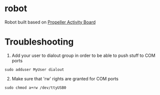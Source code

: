 # robot
Robot built based on [Propeller Activity Board](http://learn.parallax.com/activitybot)


# Troubleshooting

1) Add your user to dialout group in order to be able to push stuff to COM ports

```
sudo adduser MyUser dialout
```

2) Make sure that 'rw' rights are granted for COM ports

```
sudo chmod a+rw /dev/ttyUSB0
```

